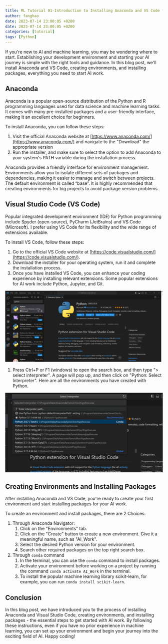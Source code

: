 ```yaml
---
title: ML Tutorial 01-Introduction to Installing Anaconda and VS Code for AI Work
author: fanghao
date: 2023-07-14 23:00:05 +0200
date: 2023-07-14 23:00:05 +0200
categories: [tutorial]
tags: [Python]
---
```



If you're new to AI and machine learning, you may be wondering where to start. Establishing your development environment and starting your AI journey is simple with the right tools and guidance. In this blog post, we'll install Anaconda and VS Code, creating environments, and installing packages, everything you need to start AI work.

## Anaconda

Anaconda is a popular open-source distribution of the Python and R programming languages used for data science and machine learning tasks. It comes with many pre-installed packages and a user-friendly interface, making it an excellent choice for beginners.

To install Anaconda, you can follow these steps:

1. Visit the official Anaconda website at [https://www.anaconda.com/](https://www.anaconda.com/) and navigate to the "Download" the appropriate version
2. Run the installer, and make sure to select the option to add Anaconda to your system's PATH variable during the installation process.

Anaconda provides a friendly interface for environment management. Environments allow you to isolate different sets of packages and dependencies, making it easier to manage and switch between projects. The default environment is called “base”. It is highly recommended that creating environments for big projects to avoid package version problems.

## Visual Studio Code (VS Code)

Popular integrated development environment (IDE) for Python programming include Spyder (open-source), PyCharm (JetBrains) and VS Code (Microsoft). I prefer using VS Code for its flexibility and the wide range of extensions available.

To install VS Code, follow these steps:

1. Go to the official VS Code website at [https://code.visualstudio.com/](https://code.visualstudio.com/).
2. Download the installer for your operating system, run it and complete the installation process.
3. Once you have installed VS Code, you can enhance your coding experience by installing relevant extensions. Some popular extensions for AI work include Python, Jupyter, and Git.

![01](/commons/20230714/01.png)

1. Press Ctrl+P or F1 (windows) to open the search box, and then type "> select interpreter". A page will pop up, and then click on "Python: Select Interpreter". Here are all the environments you have created with Python. 

![02](/commons/20230714/02.png)

## Creating Environments and Installing Packages

After installing Anaconda and VS Code, you're ready to create your first environment and start installing packages for your AI work. 

To create an environment and install packages, there are 2 Choices:

1. Through Anaconda Navigator:
    1. Click on the "Environments" tab.
    2. Click on the "Create" button to create a new environment. Give it a meaningful name, such as "AI_Work".
    3. Select the desired Python version for your environment.
    4. Search other required packages on the top right search box.
2. Through `conda` command
    1. In the terminal, you can use the `conda` command to install packages. 
    2. Activate your environment before working on a project by running the command `conda activate AI_Work` in the terminal.
    3. To install the popular machine learning library scikit-learn, for example, you can run `conda install scikit-learn`.

## Conclusion
In this blog post, we have introduced you to the process of installing Anaconda and Visual Studio Code, creating environments, and installing packages - the essential steps to get started with AI work. By following these instructions, even if you have no prior experience in machine learning, you can set up your environment and begin your journey into the exciting field of AI. Happy coding!